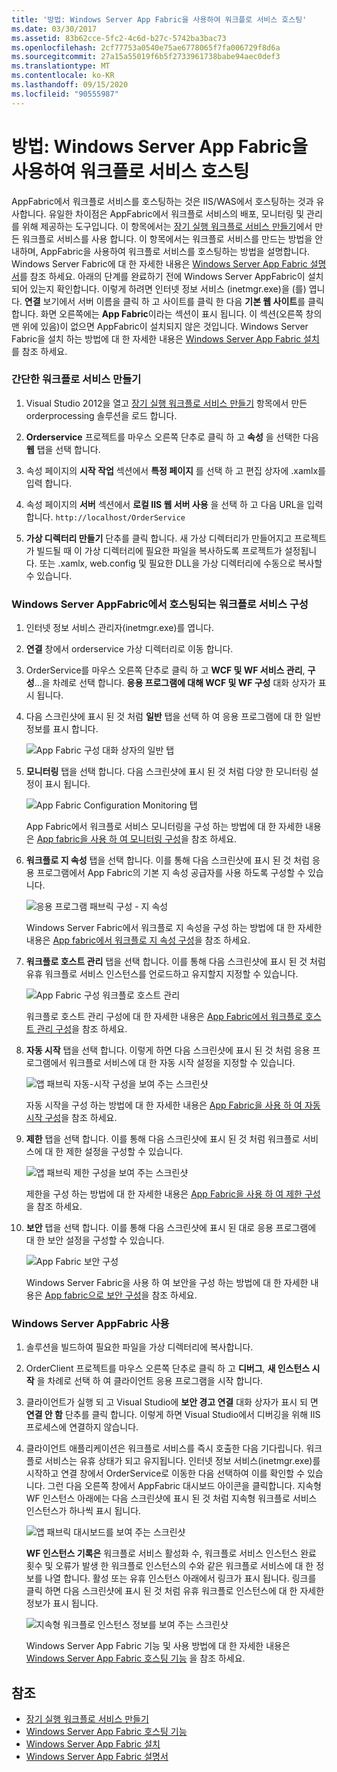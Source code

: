```yaml
---
title: '방법: Windows Server App Fabric을 사용하여 워크플로 서비스 호스팅'
ms.date: 03/30/2017
ms.assetid: 83b62cce-5fc2-4c6d-b27c-5742ba3bac73
ms.openlocfilehash: 2cf77753a0540e75ae6778065f7fa006729f8d6a
ms.sourcegitcommit: 27a15a55019f6b5f2733961738babe94aec0def3
ms.translationtype: MT
ms.contentlocale: ko-KR
ms.lasthandoff: 09/15/2020
ms.locfileid: "90555987"
---
```

# <a name="how-to-host-a-workflow-service-with-windows-server-app-fabric"></a>방법: Windows Server App Fabric을 사용하여 워크플로 서비스 호스팅

AppFabric에서 워크플로 서비스를 호스팅하는 것은 IIS/WAS에서 호스팅하는 것과 유사합니다. 유일한 차이점은 AppFabric에서 워크플로 서비스의 배포, 모니터링 및 관리를 위해 제공하는 도구입니다. 이 항목에서는 [장기 실행 워크플로 서비스 만들기](creating-a-long-running-workflow-service.md)에서 만든 워크플로 서비스를 사용 합니다. 이 항목에서는 워크플로 서비스를 만드는 방법을 안내하며, AppFabric을 사용하여 워크플로 서비스를 호스팅하는 방법을 설명합니다. Windows Server Fabric에 대 한 자세한 내용은 [Windows Server App Fabric 설명서](/previous-versions/appfabric/ff384253(v=azure.10))를 참조 하세요. 아래의 단계를 완료하기 전에 Windows Server AppFabric이 설치되어 있는지 확인합니다.  이렇게 하려면 인터넷 정보 서비스 (inetmgr.exe)을 (를) 엽니다. **연결** 보기에서 서버 이름을 클릭 하 고 사이트를 클릭 한 다음 **기본 웹 사이트**를 클릭 합니다. 화면 오른쪽에는 **App Fabric**이라는 섹션이 표시 됩니다. 이 섹션(오른쪽 창의 맨 위에 있음)이 없으면 AppFabric이 설치되지 않은 것입니다. Windows Server Fabric을 설치 하는 방법에 대 한 자세한 내용은 [Windows Server App Fabric 설치](/previous-versions/appfabric/ee790960(v=azure.10))를 참조 하세요.  
  
### <a name="creating-a-simple-workflow-service"></a>간단한 워크플로 서비스 만들기  
  
1. Visual Studio 2012을 열고 [장기 실행 워크플로 서비스 만들기](creating-a-long-running-workflow-service.md) 항목에서 만든 orderprocessing 솔루션을 로드 합니다.  
  
2. **Orderservice** 프로젝트를 마우스 오른쪽 단추로 클릭 하 고 **속성** 을 선택한 다음 **웹** 탭을 선택 합니다.  
  
3. 속성 페이지의 **시작 작업** 섹션에서 **특정 페이지** 를 선택 하 고 편집 상자에 .xamlx를 입력 합니다.  
  
4. 속성 페이지의 **서버** 섹션에서 **로컬 IIS 웹 서버 사용** 을 선택 하 고 다음 URL을 입력 합니다. `http://localhost/OrderService`  
  
5. **가상 디렉터리 만들기** 단추를 클릭 합니다. 새 가상 디렉터리가 만들어지고 프로젝트가 빌드될 때 이 가상 디렉터리에 필요한 파일을 복사하도록 프로젝트가 설정됩니다.  또는 .xamlx, web.config 및 필요한 DLL을 가상 디렉터리에 수동으로 복사할 수 있습니다.  
  
### <a name="configuring-a-workflow-service-hosted-in-windows-server-app-fabric"></a>Windows Server AppFabric에서 호스팅되는 워크플로 서비스 구성  
  
1. 인터넷 정보 서비스 관리자(inetmgr.exe)를 엽니다.  
  
2. **연결** 창에서 orderservice 가상 디렉터리로 이동 합니다.  
  
3. OrderService를 마우스 오른쪽 단추로 클릭 하 고 **WCF 및 WF 서비스 관리**, **구성**...을 차례로 선택 합니다. **응용 프로그램에 대해 WCF 및 WF 구성** 대화 상자가 표시 됩니다.  
  
4. 다음 스크린샷에 표시 된 것 처럼 **일반** 탭을 선택 하 여 응용 프로그램에 대 한 일반 정보를 표시 합니다.  
  
     ![App Fabric 구성 대화 상자의 일반 탭](media/appfabricconfiguration-general.gif "AppFabricConfiguration-일반")  
  
5. **모니터링** 탭을 선택 합니다. 다음 스크린샷에 표시 된 것 처럼 다양 한 모니터링 설정이 표시 됩니다.  
  
     ![App Fabric Configuration Monitoring 탭](media/appfabricconfiguration-monitoring.gif "AppFabricConfiguration-모니터링")  
  
     App Fabric에서 워크플로 서비스 모니터링을 구성 하는 방법에 대 한 자세한 내용은 [App fabric을 사용 하 여 모니터링 구성](/previous-versions/appfabric/ee677384(v=azure.10))을 참조 하세요.  
  
6. **워크플로 지 속성** 탭을 선택 합니다. 이를 통해 다음 스크린샷에 표시 된 것 처럼 응용 프로그램에서 App Fabric의 기본 지 속성 공급자를 사용 하도록 구성할 수 있습니다.  
  
     ![응용 프로그램 패브릭 구성 &#45; 지 속성](media/appfabricconfiguration-persistence.gif "AppFabricConfiguration-지 속성")  
  
     Windows Server Fabric에서 워크플로 지 속성을 구성 하는 방법에 대 한 자세한 내용은 [App fabric에서 워크플로 지 속성 구성](/previous-versions/appfabric/ee677353(v=azure.10))을 참조 하세요.  
  
7. **워크플로 호스트 관리** 탭을 선택 합니다. 이를 통해 다음 스크린샷에 표시 된 것 처럼 유휴 워크플로 서비스 인스턴스를 언로드하고 유지할지 지정할 수 있습니다.  
  
     ![App Fabric 구성 워크플로 호스트 관리](media/appfabricconfiguration-management.gif "AppFabricConfiguration-관리")  
  
     워크플로 호스트 관리 구성에 대 한 자세한 내용은 [App Fabric에서 워크플로 호스트 관리 구성](/previous-versions/appfabric/ff383424(v=azure.10))을 참조 하세요.  
  
8. **자동 시작** 탭을 선택 합니다. 이렇게 하면 다음 스크린샷에 표시 된 것 처럼 응용 프로그램에서 워크플로 서비스에 대 한 자동 시작 설정을 지정할 수 있습니다.  
  
     ![앱 패브릭 자동&#45;시작 구성을 보여 주는 스크린샷](./media/how-to-host-a-workflow-service-with-windows-server-app-fabric/app-fabric-auto-start-configuration.gif)  
  
     자동 시작을 구성 하는 방법에 대 한 자세한 내용은 [App Fabric을 사용 하 여 자동 시작 구성](/previous-versions/appfabric/ee677261(v=azure.10))을 참조 하세요.  
  
9. **제한** 탭을 선택 합니다. 이를 통해 다음 스크린샷에 표시 된 것 처럼 워크플로 서비스에 대 한 제한 설정을 구성할 수 있습니다.  
  
     ![앱 패브릭 제한 구성을 보여 주는 스크린샷](./media/how-to-host-a-workflow-service-with-windows-server-app-fabric/app-fabric-throttling-configuration.gif)  
  
     제한을 구성 하는 방법에 대 한 자세한 내용은 [App Fabric을 사용 하 여 제한 구성](/previous-versions/appfabric/ee677261(v=azure.10))을 참조 하세요.  
  
10. **보안** 탭을 선택 합니다. 이를 통해 다음 스크린샷에 표시 된 대로 응용 프로그램에 대 한 보안 설정을 구성할 수 있습니다.  
  
     ![App Fabric 보안 구성](media/appfabricconfiguration-security.gif "AppFabricConfiguration-보안")  
  
     Windows Server Fabric을 사용 하 여 보안을 구성 하는 방법에 대 한 자세한 내용은 [App fabric으로 보안 구성](/previous-versions/appfabric/ee677278(v=azure.10))을 참조 하세요.  
  
### <a name="using-windows-server-app-fabric"></a>Windows Server AppFabric 사용  
  
1. 솔루션을 빌드하여 필요한 파일을 가상 디렉터리에 복사합니다.  
  
2. OrderClient 프로젝트를 마우스 오른쪽 단추로 클릭 하 고 **디버그**, **새 인스턴스 시작** 을 차례로 선택 하 여 클라이언트 응용 프로그램을 시작 합니다.  
  
3. 클라이언트가 실행 되 고 Visual Studio에 **보안 경고 연결** 대화 상자가 표시 되 면 **연결 안 함** 단추를 클릭 합니다. 이렇게 하면 Visual Studio에서 디버깅을 위해 IIS 프로세스에 연결하지 않습니다.  
  
4. 클라이언트 애플리케이션은 워크플로 서비스를 즉시 호출한 다음 기다립니다. 워크플로 서비스는 유휴 상태가 되고 유지됩니다. 인터넷 정보 서비스(inetmgr.exe)를 시작하고 연결 창에서 OrderService로 이동한 다음 선택하여 이를 확인할 수 있습니다. 그런 다음 오른쪽 창에서 AppFabric 대시보드 아이콘을 클릭합니다. 지속형 WF 인스턴스 아래에는 다음 스크린샷에 표시 된 것 처럼 지속형 워크플로 서비스 인스턴스가 하나씩 표시 됩니다.  
  
     ![앱 패브릭 대시보드를 보여 주는 스크린샷](./media/how-to-host-a-workflow-service-with-windows-server-app-fabric/app-fabric-dashboard.gif)  
  
     **WF 인스턴스 기록은** 워크플로 서비스 활성화 수, 워크플로 서비스 인스턴스 완료 횟수 및 오류가 발생 한 워크플로 인스턴스의 수와 같은 워크플로 서비스에 대 한 정보를 나열 합니다. 활성 또는 유휴 인스턴스 아래에서 링크가 표시 됩니다. 링크를 클릭 하면 다음 스크린샷에 표시 된 것 처럼 유휴 워크플로 인스턴스에 대 한 자세한 정보가 표시 됩니다.  
  
     ![지속형 워크플로 인스턴스 정보를 보여 주는 스크린샷](./media/how-to-host-a-workflow-service-with-windows-server-app-fabric/persisted-workflow-instance-detail.gif)  
  
     Windows Server App Fabric 기능 및 사용 방법에 대 한 자세한 내용은 [Windows Server App Fabric 호스팅 기능](/previous-versions/appfabric/ee677189(v=azure.10)) 을 참조 하세요.  
  
## <a name="see-also"></a>참조

- [장기 실행 워크플로 서비스 만들기](creating-a-long-running-workflow-service.md)
- [Windows Server App Fabric 호스팅 기능](/previous-versions/appfabric/ee677189(v=azure.10))
- [Windows Server App Fabric 설치](/previous-versions/appfabric/ee790960(v=azure.10))
- [Windows Server App Fabric 설명서](/previous-versions/appfabric/ff384253(v=azure.10))
